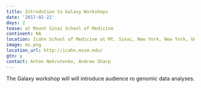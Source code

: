 ```yaml
---
title: Introdution to Galaxy Workshops
date: '2017-02-22'
days: 2
tease: at Mount Sinai School of Medicine
continent: NA
location: Icahn School of Medicine at Mt. Sinai, New York, New York, United States
image: ms.png
location_url: http://icahn.mssm.edu/
gtn: y
contact: Anton Nekrutenko, Andrew Sharp
---
```


The Galaxy workshop will will introduce audience ro genomic data analyses.
